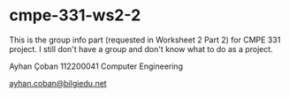 # cmpe-331-ws2-2

This is the group info part (requested in Worksheet 2 Part 2) for CMPE 331 project. 
I still don't have a group and don't know what to do as a project.

Ayhan Çoban
112200041
Computer Engineering

ayhan.coban@bilgiedu.net
